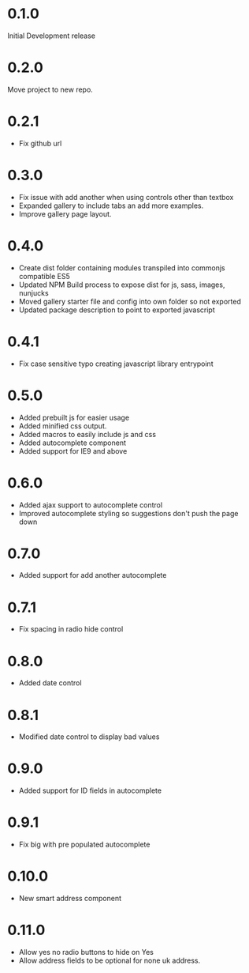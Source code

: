 # 0.1.0

Initial Development release

# 0.2.0

Move project to new repo.

# 0.2.1

- Fix github url

# 0.3.0

- Fix issue with add another when using controls other than textbox
- Expanded gallery to include tabs an add more examples.
- Improve gallery page layout.

# 0.4.0

- Create dist folder containing modules transpiled into commonjs compatible ES5
- Updated NPM Build process to expose dist for js, sass, images, nunjucks
- Moved gallery starter file and config into own folder so not exported
- Updated package description to point to exported javascript

# 0.4.1

- Fix case sensitive typo creating javascript library entrypoint

# 0.5.0

- Added prebuilt js for easier usage
- Added minified css output.
- Added macros to easily include js and css
- Added autocomplete component
- Added support for IE9 and above

# 0.6.0

- Added ajax support to autocomplete control
- Improved autocomplete styling so suggestions don't push the page down

# 0.7.0

- Added support for add another autocomplete

# 0.7.1

- Fix spacing in radio hide control

# 0.8.0

- Added date control

# 0.8.1

- Modified date control to display bad values

# 0.9.0

- Added support for ID fields in autocomplete

# 0.9.1

- Fix big with pre populated autocomplete

# 0.10.0

- New smart address component

# 0.11.0

- Allow yes no radio buttons to hide on Yes
- Allow address fields to be optional for none uk address.
